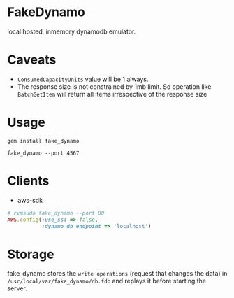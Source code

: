 # FakeDynamo

local hosted, inmemory dynamodb emulator.


# Caveats

*  `ConsumedCapacityUnits` value will be 1 always.
*  The response size is not constrained by 1mb limit. So operation like `BatchGetItem` will return all items irrespective of the response size

# Usage

````
gem install fake_dynamo

fake_dynamo --port 4567
````

# Clients

* aws-sdk

````ruby
# rvmsudo fake_dynamo --port 80
AWS.config(:use_ssl => false,
           :dynamo_db_endpoint => 'localhost')
````

# Storage
fake_dynamo stores the `write operations` (request that changes the data) in `/usr/local/var/fake_dynamo/db.fdb` and replays it before starting the server.